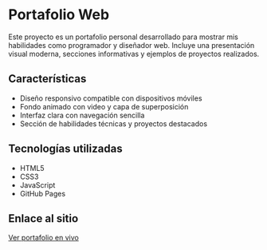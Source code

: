 # Portafolio Web

Este proyecto es un portafolio personal desarrollado para mostrar mis habilidades como programador y diseñador web. Incluye una presentación visual moderna, secciones informativas y ejemplos de proyectos realizados.

## Características
- Diseño responsivo compatible con dispositivos móviles
- Fondo animado con video y capa de superposición
- Interfaz clara con navegación sencilla
- Sección de habilidades técnicas y proyectos destacados

## Tecnologías utilizadas
- HTML5
- CSS3
- JavaScript
- GitHub Pages

## Enlace al sitio
[Ver portafolio en vivo](https://germansuarez06.github.io/portafolios)

